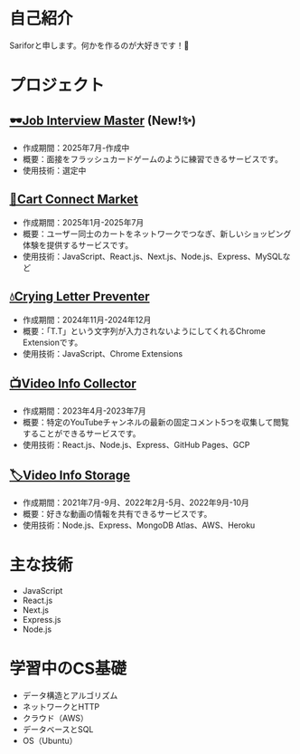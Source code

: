 # 自己紹介
Sariforと申します。何かを作るのが大好きです！🐾

# プロジェクト
## [🕶Job Interview Master]() (New!✨)
- 作成期間：2025年7月-作成中
- 概要：面接をフラッシュカードゲームのように練習できるサービスです。
- 使用技術：選定中

## [🧺Cart Connect Market](https://github.com/sarifor/cart-connect-market)
- 作成期間：2025年1月-2025年7月
- 概要：ユーザー同士のカートをネットワークでつなぎ、新しいショッピング体験を提供するサービスです。
- 使用技術：JavaScript、React.js、Next.js、Node.js、Express、MySQLなど

## [💧Crying Letter Preventer](https://github.com/sarifor/crying-letter-preventer)
- 作成期間：2024年11月-2024年12月
- 概要：「T.T」という文字列が入力されないようにしてくれるChrome Extensionです。
- 使用技術：JavaScript、Chrome Extensions

## [📺Video Info Collector](https://github.com/sarifor/video-info-collector)
- 作成期間：2023年4月-2023年7月
- 概要：特定のYouTubeチャンネルの最新の固定コメント5つを収集して閲覧することができるサービスです。
- 使用技術：React.js、Node.js、Express、GitHub Pages、GCP

## [🏷️Video Info Storage](https://github.com/sarifor/video-info-storage)
- 作成期間：2021年7月-9月、2022年2月-5月、2022年9月-10月
- 概要：好きな動画の情報を共有できるサービスです。
- 使用技術：Node.js、Express、MongoDB Atlas、AWS、Heroku

# 主な技術
- JavaScript
- React.js
- Next.js
- Express.js
- Node.js

# 学習中のCS基礎
- データ構造とアルゴリズム
- ネットワークとHTTP
- クラウド（AWS）
- データベースとSQL
- OS（Ubuntu）
